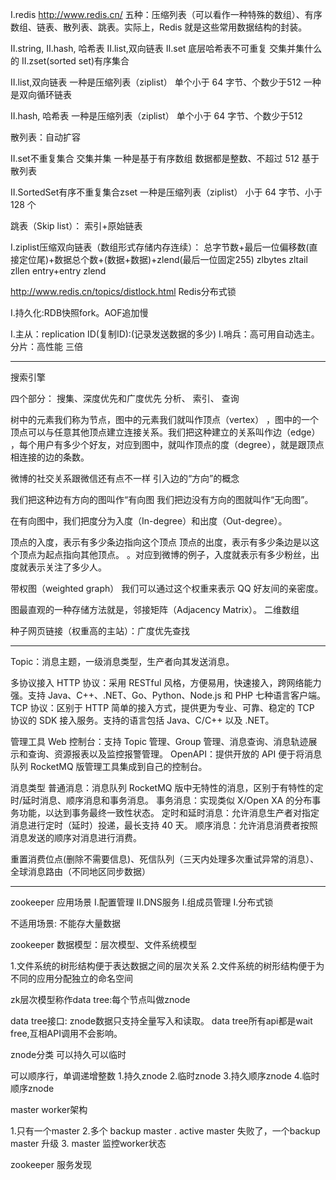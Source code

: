 I.redis http://www.redis.cn/
五种：压缩列表（可以看作一种特殊的数组）、有序数组、链表、散列表、跳表。实际上，Redis 就是这些常用数据结构的封装。
  
II.string,
II.hash, 哈希表
II.list,双向链表
II.set 底层哈希表不可重复 交集并集什么的
II.zset(sorted set)有序集合
 
  

 
 
 II.list,双向链表
 一种是压缩列表（ziplist） 单个小于 64 字节、个数少于512
 一种是双向循环链表
 
 
 II.hash, 哈希表
 一种是压缩列表（ziplist）   单个小于 64 字节、个数少于512
 
 散列表：自动扩容
 
 
 II.set不重复集合 交集并集
一种是基于有序数组  数据都是整数、不超过 512
 基于散列表
 
II.SortedSet有序不重复集合zset
 一种是压缩列表（ziplist）  小于 64 字节、小于 128 个

跳表（Skip list）： 索引+原始链表




 I.ziplist压缩双向链表（数组形式存储内存连续）：
 总字节数+最后一位偏移数(直接定位尾)+数据总个数+(数据+数据)+zlend(最后一位固定255)
 zlbytes
 zltail
 zllen
 entry+entry
 zlend
 
 
 http://www.redis.cn/topics/distlock.html
 Redis分布式锁
 
 I.持久化:RDB快照fork。AOF追加慢
 
 I.主从：replication ID(复制ID):(记录发送数据的多少)
 I.哨兵：高可用自动选主。分片：高性能 三倍
 
 --------------------------------------------------------------------------
 
搜索引擎

四个部分：
搜集、深度优先和广度优先
分析、
索引、
查询
 
 
 树中的元素我们称为节点，图中的元素我们就叫作顶点（vertex）
 ，图中的一个顶点可以与任意其他顶点建立连接关系。我们把这种建立的关系叫作边（edge）
 ，每个用户有多少个好友，对应到图中，就叫作顶点的度（degree），就是跟顶点相连接的边的条数。
 
 微博的社交关系跟微信还有点不一样 引入边的“方向”的概念
 
 
 我们把这种边有方向的图叫作“有向图
 我们把边没有方向的图就叫作“无向图”。
 
 在有向图中，我们把度分为入度（In-degree）和出度（Out-degree）。
 
 顶点的入度，表示有多少条边指向这个顶点
 顶点的出度，表示有多少条边是以这个顶点为起点指向其他顶点。  。对应到微博的例子，入度就表示有多少粉丝，出度就表示关注了多少人。
 
 带权图（weighted graph） 我们可以通过这个权重来表示 QQ 好友间的亲密度。
 
 
 图最直观的一种存储方法就是，邻接矩阵（Adjacency Matrix）。 二维数组
 
 
 
 
种子网页链接（权重高的主站）：广度优先查找
 
 
 
 
 
 ---------------------------------------------------------------------------
 
 Topic：消息主题，一级消息类型，生产者向其发送消息。
 
 
 
 多协议接入
 HTTP 协议：采用 RESTful 风格，方便易用，快速接入，跨网络能力强。支持 Java、C++、.NET、Go、Python、Node.js 和 PHP 七种语言客户端。
 TCP 协议：区别于 HTTP 简单的接入方式，提供更为专业、可靠、稳定的 TCP 协议的 SDK 接入服务。支持的语言包括 Java、C/C++ 以及 .NET。
 
 
 
 管理工具
 Web 控制台：支持 Topic 管理、Group 管理、消息查询、消息轨迹展示和查询、资源报表以及监控报警管理。
 OpenAPI：提供开放的 API 便于将消息队列 RocketMQ 版管理工具集成到自己的控制台。 
 
 
 消息类型
普通消息：消息队列 RocketMQ 版中无特性的消息，区别于有特性的定时/延时消息、顺序消息和事务消息。
事务消息：实现类似 X/Open XA 的分布事务功能，以达到事务最终一致性状态。
定时和延时消息：允许消息生产者对指定消息进行定时（延时）投递，最长支持 40 天。
顺序消息：允许消息消费者按照消息发送的顺序对消息进行消费。

 
 
 
重置消费位点(删除不需要信息)、死信队列（三天内处理多次重试异常的消息）、全球消息路由（不同地区同步数据）
 
 
 
 
 
 
 ------------------------------------------------------
 
 zookeeper 应用场景
 I.配置管理
 II.DNS服务
 I.组成员管理
 I.分布式锁
 
 
 
 不适用场景:
 不能存大量数据
 
 zookeeper 数据模型：层次模型、文件系统模型

1.文件系统的树形结构便于表达数据之间的层次关系
2.文件系统的树形结构便于为不同的应用分配独立的命名空间

zk层次模型称作data tree:每个节点叫做znode


data tree接口:
znode数据只支持全量写入和读取。
data tree所有api都是wait free,互相API调用不会影响。



znode分类
可以持久可以临时

可以顺序行，单调递增整数
1.持久znode
2.临时znode
3.持久顺序znode 
4.临时顺序znode




master worker架构

1.只有一个master
2.多个 backup master . active master 失败了，一个backup master 升级
3. master 监控worker状态

 
 zookeeper 服务发现
 
 